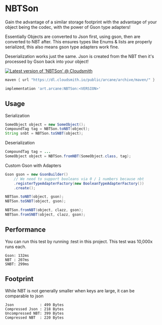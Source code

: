 # NBTSon

Gain the advantage of a similar storage footprint with the advantage of your object being the codec, with the power of Gson type adapters!

Essentially Objects are converted to Json first, using gson, then are converted to NBT after. This ensures types like Enums & lists are properly serialized, this also means gson type adapters work fine.

Deserialization works just the same. Json is created from the NBT then it's processed by Gson back into your object!

[![Latest version of 'NBTSon' @ Cloudsmith](https://api-prd.cloudsmith.io/v1/badges/version/arcane/archive/maven/NBTSon/latest/a=noarch;xg=art.arcane/?render=true&show_latest=true)](https://cloudsmith.io/~arcane/repos/archive/packages/detail/maven/NBTSon/latest/a=noarch;xg=art.arcane/)

```groovy
maven { url "https://dl.cloudsmith.io/public/arcane/archive/maven/" }
```

```groovy
implementation 'art.arcane:NBTSon:<VERSION>'
```

## Usage

Serialization
```java
SomeObject object = new SomeObject();
CompoundTag tag = NBTSon.toNBT(object);
String snbt = NBTSon.toSNBT(object);
```

Deserialization
```java
CompoundTag tag = ...
SomeObject object = NBTSon.fromNBT(SomeObject.class, tag);
```

Custom Gson with Adapters
```java
Gson gson = new GsonBuilder()
    // We need to support booleans via 0 / 1 numbers because nbt
    .registerTypeAdapterFactory(new BooleanTypeAdapterFactory())
    .create();

NBTSon.toNBT(object, gson);
NBTSon.toSNBT(object, gson);

NBTSon.fromNBT(object, clazz, gson);
NBTSon.fromSNBT(object, clazz, gson);
```

## Performance
You can run this test by running :test in this project. This test was 10,000x runs each.

```
Gson: 132ms
NBT : 207ms
SNBT: 299ms
```

## Footprint

While NBT is not generally smaller when keys are large, it can be comparable to json

```
Json            : 499 Bytes
Compressed Json : 218 Bytes
Uncompressed NBT: 399 Bytes
Compressed NBT  : 220 Bytes
```
